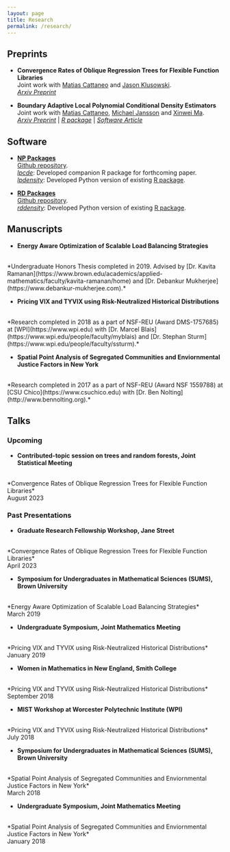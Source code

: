 ```yaml
---
layout: page
title: Research
permalink: /research/
---
```


## Preprints

- **Convergence Rates of Oblique Regression Trees for Flexible Function Libraries** <br>
Joint work with
[Matias Cattaneo](https://cattaneo.princeton.edu)
and
[Jason Klusowski](https://jasonklusowski.github.io). <br>
*[Arxiv Preprint](https://arxiv.org/abs/2210.14429)*

- **Boundary Adaptive Local Polynomial Conditional Density Estimators** <br>
Joint work with
[Matias Cattaneo](https://cattaneo.princeton.edu),
[Michael Jansson](https://sites.google.com/berkeley.edu/michael-jansson/)
and
[Xinwei Ma](https://sites.google.com/view/xinweima/home?authuser=0).<br>
*[Arxiv Preprint](https://arxiv.org/abs/2204.10359)* | *[R package](https://nppackages.github.io/lpcde)* | *[Software Article](https://arxiv.org/abs/2204.10375)*

## Software

- **[NP Packages](https://nppackages.github.io)** <br>
[Github repository](https://github.com/nppackages).<br>
*[lpcde](https://nppackages.github.io/lpcde)*: Developed companion R package for forthcoming paper. <br>
*[lpdensity](https://pypi.org/project/lpdensity/)*:
Developed Python version of existing [R package](https://nppackages.github.io/lpdensity/). <br>

- **[RD Packages](https://rdpackages.github.io)** <br>
[Github repository](https://github.com/rdpackages).<br>
*[rddensity](https://pypi.org/project/rddensity/)*: Developed Python version of existing [R package](https://rdpackages.github.io/rddensity/). <br>


## Manuscripts

- **Energy Aware Optimization of Scalable Load Balancing Strategies**
<br>
*Undergraduate Honors Thesis completed in 2019. Advised by
[Dr. Kavita Ramanan](https://www.brown.edu/academics/applied-mathematics/faculty/kavita-ramanan/home)
and
[Dr. Debankur Mukherjee](https://www.debankur-mukherjee.com).*
<br>

- **Pricing VIX and TYVIX using Risk-Neutralized Historical Distributions**
<br>
*Research completed in 2018 as a part of NSF-REU (Award DMS-1757685) at
[WPI](https://www.wpi.edu) with
[Dr. Marcel Blais](https://www.wpi.edu/people/faculty/myblais)
and
[Dr. Stephan Sturm](https://www.wpi.edu/people/faculty/ssturm).*
<br>

- **Spatial Point Analysis of Segregated Communities and Enviornmental Justice Factors in New York**
<br>
*Research completed in 2017 as a part of NSF-REU (Award NSF 1559788) at
[CSU Chico](https://www.csuchico.edu) with
[Dr. Ben Nolting](http://www.bennolting.org).*

## Talks

### Upcoming
- **Contributed-topic session on trees and random forests, Joint Statistical Meeting**
<br>
*Convergence Rates of Oblique Regression Trees for Flexible Function Libraries*
<br>
August 2023

### Past Presentations
- **Graduate Research Fellowship Workshop, Jane Street**
<br>
*Convergence Rates of Oblique Regression Trees for Flexible Function Libraries*
<br>
April 2023

- **Symposium for Undergraduates in Mathematical Sciences (SUMS), Brown University**
<br>
*Energy Aware Optimization of Scalable Load Balancing Strategies*
<br>
March 2019

- **Undergraduate Symposium, Joint Mathematics Meeting**
<br>
*Pricing VIX and TYVIX using Risk-Neutralized Historical Distributions*
<br>
January 2019

- **Women in Mathematics in New England, Smith College**
<br>
*Pricing VIX and TYVIX using Risk-Neutralized Historical Distributions*
<br>
September 2018

- **MIST Workshop at Worcester Polytechnic Institute (WPI)**
<br>
*Pricing VIX and TYVIX using Risk-Neutralized Historical Distributions*
<br>
July 2018

- **Symposium for Undergraduates in Mathematical Sciences (SUMS), Brown University**
<br>
*Spatial Point Analysis of Segregated Communities and Enviornmental Justice Factors in New York*
<br>
March 2018

- **Undergraduate Symposium, Joint Mathematics Meeting**
<br>
*Spatial Point Analysis of Segregated Communities and Enviornmental Justice Factors in New York*
<br>
January 2018
